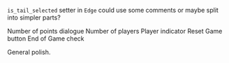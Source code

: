 `is_tail_selected` setter in `Edge` could use some comments or maybe split into simpler parts?

Number of points dialogue
Number of players
Player indicator
Reset Game button
End of Game check

General polish.